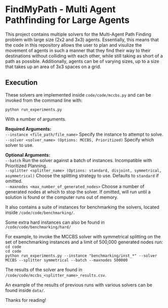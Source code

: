 # FindMyPath - Multi Agent Pathfinding for Large Agents


This project contains multiple solvers for the Multi-Agent Path Finding problem with large size (2x2 and 3x3) agents. Essentially, this means that the code in this repository allows the user to plan and visulize the movement of agents in such a manner that they find their way to their destinations without colliding with each other, while still taking as short of a path as possible.
Additionally, agents can be of varying sizes, up to a size that takes up an area of 3x3 spaces on a grid.


## Execution

These solvers are implemented inside `code/code/mccbs.py` and can be invoked from the command line with:

`python run_experiments.py`

With a number of arguments.

**Required Arguments:**\
`--instance <file_path/file_name>` Specify the instance to attempt to solve.\
`--solver <solver_name> (Options: MCCBS, Prioritized)` Specify which solver to use.

**Optional Arguments:**\
`--batch` Run the solver against a batch of instances. Incompatible with Prioritized Planning.\
`--splitter <splitter_name> (Options: standard, disjoint, symmetrical, asymmetrical)` Choose the splitting strategy to use. Defaults to `standard` if omitted.\
`--maxnodes <max_number_of_generated_nodes>` Choose a number of generated nodes at which to stop the solver. If omitted, will run until a solution is found or the computer runs out of memory.


It also contains a suite of instances for benchmarking the solvers, located inside `/code/code/benchmarking/`.

Some extra hard instances can also be found in `/code/code/benchmarking/hard/`

For example, to invoke the MCCBS solver with symmetrical splitting on the set of benchmarking instances and a limit of 500,000 generated nodes run:\
`cd code`\
`cd code`\
`python run_experiments.py --instance "benchmarking/inst_*" --solver MCCBS --splitter symmetrical --batch --maxnodes 500000`

The results of the solver are found in `/code/code/mccbs_<splitter_name>_results.csv`.

An example of the results of previous runs with various solvers can be found inside `data/`.

Thanks for reading!
